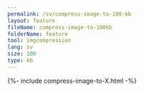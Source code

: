 ```yaml
---
permalink: /sv/compress-image-to-100-kb
layout: feature
fileName: compress-image-to-100kb
folderName: feature
tool: imgcompression
lang: sv
size: 100
type: kb
---
```


{%- include compress-image-to-X.html -%}
